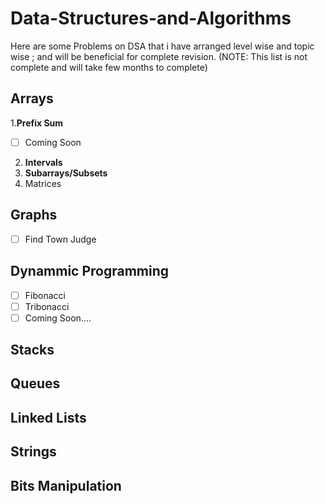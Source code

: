 # Data-Structures-and-Algorithms
Here are some Problems on DSA that i have arranged level wise and topic wise ; and will be beneficial for complete revision.
(NOTE: This list is not complete and will take few months to complete)
## Arrays
  1.**Prefix Sum** 
  - [ ] Coming Soon
2. **Intervals**
3. **Subarrays/Subsets**
4. Matrices


## Graphs
- [ ] Find Town Judge

## Dynammic Programming
- [ ] Fibonacci 
- [ ] Tribonacci
- [ ] Coming Soon....

## Stacks
## Queues
## Linked Lists
## Strings
## Bits Manipulation
